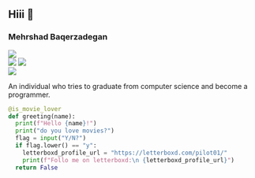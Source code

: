 
## Hiii 👋
### Mehrshad Baqerzadegan
[![](https://img.shields.io/badge/Virgool-4782AD?style=for-the-badge&logo=virgool&logoColor=white)](https://virgool.io/@sinfulspinoza)<br>
[![](https://img.shields.io/badge/Resume-%092022--01--17-9cf)](mailto:MehrshadBaqerzadegan@gmail.com)
![](https://img.shields.io/twitter/follow/sinfulspinoza?style=social)<br>
[![](https://img.shields.io/badge/-MehrshadBaqerzadegan@gmail.com-lightgray?style=for-the-badge&logo=gmail)](mailto:MehrshadBaqerzadegan@gmail.com)

An individual who tries to graduate from computer science and become a programmer.<br>
```python
@is_movie_lover
def greeting(name):
  print(f"Hello {name}!")
  print("do you love movies?")
  flag = input("Y/N?")
  if flag.lower() == "y":
    letterboxd_profile_url = "https://letterboxd.com/pilot01/"
    print(f"Follo me on letterboxd:\n {letterboxd_profile_url}")
  return False
```
